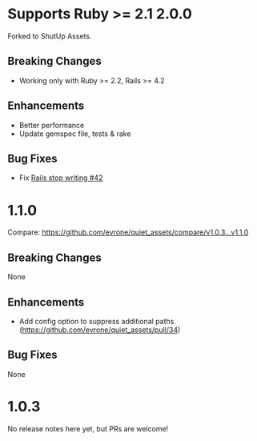 Supports Ruby >= 2.1
2.0.0
=====

Forked to ShutUp Assets.

Breaking Changes
----------------

- Working only with Ruby >= 2.2, Rails >= 4.2

Enhancements
------------

- Better performance
- Update gemspec file, tests & rake

Bug Fixes
---------

- Fix [Rails stop writing #42](https://github.com/evrone/quiet_assets/issues/42)

1.1.0
=====

Compare: https://github.com/evrone/quiet_assets/compare/v1.0.3...v1.1.0

Breaking Changes
----------------

None

Enhancements
------------

- Add config option to suppress additional paths.
  (https://github.com/evrone/quiet_assets/pull/34)

Bug Fixes
---------

None

1.0.3
=====

No release notes here yet, but PRs are welcome!
